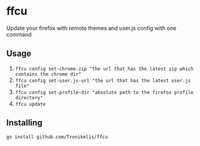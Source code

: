 # ffcu

Update your firefox with remote themes and user.js config with one command

## Usage

1. `ffcu config set-chrome-zip "the url that has the latest zip which contains the chrome dir"`
2. `ffcu config set-user.js-url "the url that has the latest user.js file"`
3. `ffcu config set-profile-dir "absolute path to the firefox profile directory"`
4. `ffcu update`

## Installing

```
go install github.com/Tronikelis/ffcu
```
